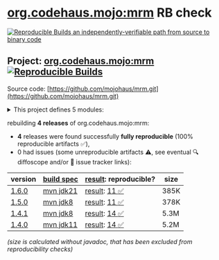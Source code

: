 [org.codehaus.mojo:mrm](https://central.sonatype.com/artifact/org.codehaus.mojo/mrm/versions) RB check
=======

[![Reproducible Builds](https://reproducible-builds.org/images/logos/rb.svg) an independently-verifiable path from source to binary code](https://reproducible-builds.org/)

## Project: [org.codehaus.mojo:mrm](https://central.sonatype.com/artifact/org.codehaus.mojo/mrm/versions) [![Reproducible Builds](https://img.shields.io/endpoint?url=https://raw.githubusercontent.com/jvm-repo-rebuild/reproducible-central/master/content/org/codehaus/mojo/mrm/badge.json)](https://github.com/jvm-repo-rebuild/reproducible-central/blob/master/content/org/codehaus/mojo/mrm/README.md)

Source code: [https://github.com/mojohaus/mrm.git](https://github.com/mojohaus/mrm.git)

<details><summary>This project defines 5 modules:</summary>

* [org.codehaus.mojo:mrm](https://central.sonatype.com/artifact/org.codehaus.mojo/mrm/1.6.0)
* [org.codehaus.mojo:mrm-api](https://central.sonatype.com/artifact/org.codehaus.mojo/mrm-api/1.6.0)
* [org.codehaus.mojo:mrm-maven-plugin](https://central.sonatype.com/artifact/org.codehaus.mojo/mrm-maven-plugin/1.6.0)
* [org.codehaus.mojo:mrm-servlet](https://central.sonatype.com/artifact/org.codehaus.mojo/mrm-servlet/1.6.0)
* [org.codehaus.mojo:mrm-webapp](https://central.sonatype.com/artifact/org.codehaus.mojo/mrm-webapp/1.6.0)
</details>

rebuilding **4 releases** of org.codehaus.mojo:mrm:
- **4** releases were found successfully **fully reproducible** (100% reproducible artifacts :white_check_mark:),
- 0 had issues (some unreproducible artifacts :warning:, see eventual :mag: diffoscope and/or :memo: issue tracker links):

| version | [build spec](/BUILDSPEC.md) | [result](https://reproducible-builds.org/docs/jvm/): reproducible? | size |
| -- | --------- | ------ | -- |
| [1.6.0](https://central.sonatype.com/artifact/org.codehaus.mojo/mrm/1.6.0/pom) | [mvn jdk21](mrm-1.6.0.buildspec) | [result](mrm-1.6.0.buildinfo): [11 :white_check_mark: ](mrm-1.6.0.buildcompare) | 385K |
| [1.5.0](https://central.sonatype.com/artifact/org.codehaus.mojo/mrm/1.5.0/pom) | [mvn jdk8](mrm-1.5.0.buildspec) | [result](mrm-1.5.0.buildinfo): [11 :white_check_mark: ](mrm-1.5.0.buildcompare) | 378K |
| [1.4.1](https://central.sonatype.com/artifact/org.codehaus.mojo/mrm/1.4.1/pom) | [mvn jdk8](mrm-1.4.1.buildspec) | [result](mrm-1.4.1.buildinfo): [14 :white_check_mark: ](mrm-1.4.1.buildcompare) | 5.3M |
| [1.4.0](https://central.sonatype.com/artifact/org.codehaus.mojo/mrm/1.4.0/pom) | [mvn jdk11](mrm-1.4.0.buildspec) | [result](mrm-1.4.0.buildinfo): [14 :white_check_mark: ](mrm-1.4.0.buildcompare) | 5.2M |

<i>(size is calculated without javadoc, that has been excluded from reproducibility checks)</i>
